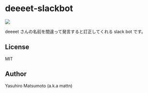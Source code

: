 # deeeet-slackbot

![](http://go-gyazo.appspot.com/ee747efcf38afdee.png)

deeeet さんの名前を間違って発言すると訂正してくれる slack bot です。

## License

MIT

## Author

Yasuhiro Matsumoto (a.k.a mattn)

